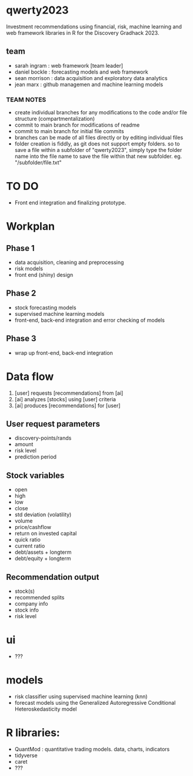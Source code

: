 # qwerty2023
Investment recommendations using financial, risk, machine learning and web framework libraries in R for the Discovery Gradhack 2023.

## team

- sarah ingram : web framework [team leader]
- daniel bockle : forecasting models and web framework
- sean morrison : data acquisition and exploratory data analytics 
- jean marx : github managemen and machine learning models

### TEAM NOTES
- create individual branches for any modifications to the code and/or file structure (compartmentalization)
- commit to main branch for modifications of readme
- commit to main branch for initial file commits
- branches can be made of all files directly or by editing individual files
- folder creation is fiddly, as git does not support empty folders. so to save a file within a subfolder of "qwerty2023", simply type the folder name into the file name to save the file within that new subfolder. eg. "/subfolder/file.txt"

# TO DO
- Front end integration and finalizing prototype. 

# Workplan
## Phase 1
- data acquisition, cleaning and preprocessing
- risk models
- front end (shiny) design

## Phase 2
- stock forecasting models 
- supervised machine learning models
- front-end, back-end integration and error checking of models

## Phase 3
- wrap up front-end, back-end integration 

# Data flow

1. [user] requests [recommendations] from [ai]
2. [ai] analyzes [stocks] using [user] criteria
3. [ai] produces [recommendations] for [user]

## User request parameters
- discovery-points/rands
- amount
- risk level
- prediction period

## Stock variables
- open
- high
- low
- close
- std deviation (volatility)
- volume
- price/cashflow
- return on invested capital
- quick ratio
- current ratio
- debt/assets + longterm
- debt/equity + longterm

## Recommendation output
- stock(s)
- recommended splits
- company info
- stock info
- risk level

# ui
- ???

# models
- risk classifier using supervised machine learning (knn)
- forecast models using the Generalized Autoregressive Conditional Heteroskedasticity model

# R libraries:
- QuantMod : quantitative trading models. data, charts, indicators  
- tidyverse
- caret
- ???
